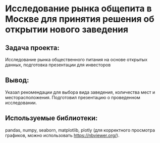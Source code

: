 # Исследование рынка общепита в Москве для принятия решения об открытии нового заведения
## Задача проекта:
Исследование рынка общественного питания на основе открытых данных, подготовка презентации для инвесторов
## Вывод:
Указал рекомендации для выбора вида заведения, количества мест и месторасположения. Подготовил презентацию о проведенном исследовании. 
## Используемые библиотеки:
pandas, numpy, seaborn, matplotlib, plotly (для корректного просмотра графиков, можно использовать https://nbviewer.org/).
